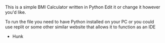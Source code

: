 This is a simple BMI Calculator written in Python
Edit it or change it however you'd like.

To run the file you need to have Python installed on your PC or you could use replit or some other
similar website that allows it to function as an IDE

- Hunk
